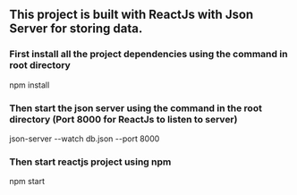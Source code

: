 ## This project is built with ReactJs with Json Server for storing data.

### First install all the project dependencies using the command in root directory

npm install 

### Then start the json server using the command in the root directory (Port 8000 for ReactJs to listen to server)

json-server --watch db.json --port 8000

### Then start reactjs project using npm

npm start

